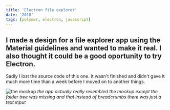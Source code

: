 ```yaml
---
title: 'Electron file explorer'
date: '2018'
tags: [polymer, electron, javascript]
---
```

I made a design for a file explorer app using the Material guidelines and wanted to make it real. I also thought it could be a good oportunity to try Electron.
---

Sadly I lost the source code of this one. It wasn't finished and didn't gave it much more time than a week before I moved on to another things.

![the mockup](/images/projects/electron-explorer/1.png)
*the app actually really resembled the mockup except the folder tree was missing and that instead of breadcrumbs there was just a text input*
